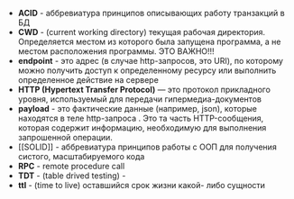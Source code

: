 
- **ACID** - аббревиатура принципов описывающих работу транзакций в БД 
- **CWD** -  (current working directory) текущая рабочая директория. Определяется местом из которого была запущена программа, а не местом расположения программы. ЭТО ВАЖНО!!!
-  **endpoint** - это адрес (в случае http-запросов, это URI), по которому можно получить доступ к определенному ресурсу или выполнить определенное действие на сервере
- **HTTP (Hypertext Transfer Protocol)** — это протокол прикладного уровня, используемый для передачи гипермедиа-документов
- **payload** - это фактические данные (например, json), которые находятся в теле http-запроса . Это та часть HTTP-сообщения, которая содержит информацию, необходимую для выполнения запрошенной операции.
- [[SOLID]] - аббревиатура принципов работы с ООП для получения систого, масштабируемого кода
- **RPC** - remote procedure call 
- **TDT** - (table drived testing) - 
- **ttl** - (time to live) оставшийся срок жизни какой- либо сущности